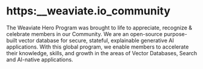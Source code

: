 # https:\_\_weaviate.io_community

The Weaviate Hero Program was brought to life to appreciate, recognize & celebrate members in our Community. We are an open-source purpose-built vector database for secure, stateful, explainable generative AI applications. With this global program, we enable members to accelerate their knowledge, skills, and growth in the areas of Vector Databases, Search and AI-native applications.
